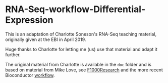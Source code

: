 # RNA-Seq-workflow-Differential-Expression

This is an adaptation of Charlotte Soneson's RNA-Seq teaching material, originally given at the EBI in April 2019.

Huge thanks to Charlotte for letting me (us) use that material and adapt it further.

The original material from Charlotte is available in the `doc` folder and is based on material from Mike Love, see [F1000Research](http://f1000research.com/articles/4-1070) and the more recent Bioconductor [workflow](https://bioconductor.org/packages/3.12/workflows/html/rnaseqGene.html).




